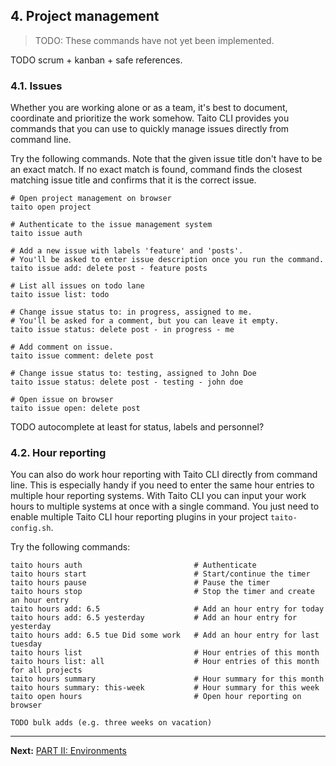 ## 4. Project management

> TODO: These commands have not yet been implemented.

TODO scrum + kanban + safe references.

### 4.1. Issues

Whether you are working alone or as a team, it's best to document, coordinate and prioritize the work somehow. Taito CLI provides you commands that you can use to quickly manage issues directly from command line.

Try the following commands. Note that the given issue title don't have to be an exact match. If no exact match is found, command finds the closest matching issue title and confirms that it is the correct issue.

```shell
# Open project management on browser
taito open project

# Authenticate to the issue management system
taito issue auth

# Add a new issue with labels 'feature' and 'posts'.
# You'll be asked to enter issue description once you run the command.
taito issue add: delete post - feature posts

# List all issues on todo lane
taito issue list: todo

# Change issue status to: in progress, assigned to me.
# You'll be asked for a comment, but you can leave it empty.
taito issue status: delete post - in progress - me

# Add comment on issue.
taito issue comment: delete post

# Change issue status to: testing, assigned to John Doe
taito issue status: delete post - testing - john doe

# Open issue on browser
taito issue open: delete post
```

TODO autocomplete at least for status, labels and personnel?

### 4.2. Hour reporting

You can also do work hour reporting with Taito CLI directly from command line. This is especially handy if you need to enter the same hour entries to multiple hour reporting systems. With Taito CLI you can input your work hours to multiple systems at once with a single command. You just need to enable multiple Taito CLI hour reporting plugins in your project `taito-config.sh`.

Try the following commands:

```shell
taito hours auth                         # Authenticate
taito hours start                        # Start/continue the timer
taito hours pause                        # Pause the timer
taito hours stop                         # Stop the timer and create an hour entry
taito hours add: 6.5                     # Add an hour entry for today
taito hours add: 6.5 yesterday           # Add an hour entry for yesterday
taito hours add: 6.5 tue Did some work   # Add an hour entry for last tuesday
taito hours list                         # Hour entries of this month
taito hours list: all                    # Hour entries of this month for all projects
taito hours summary                      # Hour summary for this month
taito hours summary: this-week           # Hour summary for this week
taito open hours                         # Open hour reporting on browser

TODO bulk adds (e.g. three weeks on vacation)
```

---

**Next:** [PART II: Environments](/tutorial/05-remote-environments)
